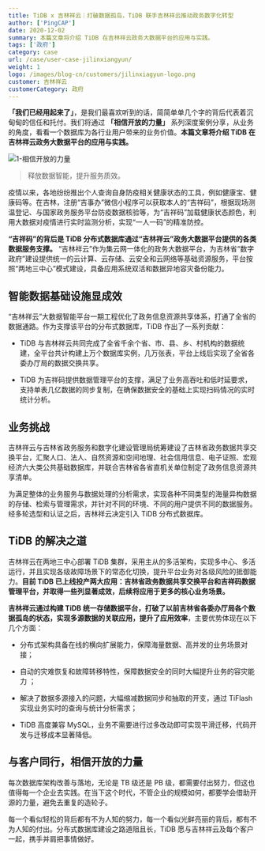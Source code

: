 ```yaml
---
title: TiDB x 吉林祥云｜打破数据孤岛，TiDB 联手吉林祥云推动政务数字化转型
author: ['PingCAP']
date: 2020-12-02
summary: 本篇文章将介绍 TiDB 在吉林祥云政务大数据平台的应用与实践。
tags: ['政府']
category: case
url: /case/user-case-jilinxiangyun/
weight: 1
logo: /images/blog-cn/customers/jilinxiagyun-logo.png
customer: 吉林祥云
customerCategory: 政府
---
```


**「我们已经用起来了」**，是我们最喜欢听到的话，简简单单几个字的背后代表着沉甸甸的信任和托付。我们将通过 **「相信开放的力量」** 系列深度案例分享，从业务的角度，看看一个数据库为各行业用户带来的业务价值。**本篇文章将介绍 TiDB 在吉林祥云政务大数据平台的应用与实践。**

![1-相信开放的力量](media/user-case-jilinxiangyun/1-jilinxiangyun.png)

>释放数据智能，提升服务质效。

疫情以来，各地纷纷推出个人查询自身防疫相关健康状态的工具，例如健康宝、健康码等。在吉林，注册“吉事办”微信小程序可以获取本人的“吉祥码”，根据现场测温登记、与国家政务服务平台防疫数据核验等，为“吉祥码”加载健康状态颜色，利用大数据对疫情进行实时监测分析，实现“一人一码”的精准防控。

**“吉祥码”的背后是 TiDB 分布式数据库通过“吉林祥云”政务大数据平台提供的各类数据服务支撑。** “吉林祥云”作为集云网一体化的政务大数据平台，为吉林省“数字政府”建设提供统一的云计算、云存储、云安全和云网络等基础资源服务，平台按照“两地三中心”模式建设，具备应用系统双活和数据异地容灾备份能力。

## 智能数据基础设施显成效

“吉林祥云”大数据智能平台一期工程优化了政务信息资源共享体系，打通了全省的数据通路。作为支撑该平台的分布式数据库，TiDB 作出了一系列贡献：

- TiDB 与吉林祥云共同完成了全省千余个省、市、县、乡、村机构的数据统建，全平台共计构建上万个数据库实例，几万张表，平台上线后实现了全省各委办厅局的数据交换共享。

- TiDB 为吉祥码提供数据管理平台的支撑，满足了业务高吞吐和低时延要求，支持单表几亿数据的同步复制，在确保数据安全的基础上实现扫码情况的实时统计分析。

## 业务挑战

吉林祥云与吉林省政务服务和数字化建设管理局统筹建设了吉林省政务数据共享交换平台，汇聚人口、法人、自然资源和空间地理、社会信用信息、电子证照、宏观经济六大类公共基础数据库，并联合吉林省各省直机关单位制定了政务信息资源共享清单。

为满足整体的业务服务与数据处理的分析需求，实现各种不同类型的海量异构数据的存储、检索与管理需求，并针对不同的环境、不同的用户提供不同的数据服务。经多轮选型和认证之后，吉林祥云决定引入 TiDB 分布式数据库。

## TiDB 的解决之道

吉林祥云在两地三中心部署 TiDB 集群，采用主从的多活架构，实现多中心、多活运行，并且实现各级故障场景下的常态化切换，提升平台业务对各级风险的抵御能力。**目前 TiDB 已上线投产两大应用：吉林省政务数据共享交换平台和吉祥码数据管理平台，并取得一些列显著成效，后续将应用于更多的核心业务场景。**

**吉林祥云通过构建 TiDB 统一存储数据平台，打破了以前吉林省各委办厅局各个数据孤岛的状态，实现多源数据的关联应用，提升了应用效率**，主要优势体现在以下几个方面：

- 分布式架构具备在线的横向扩展能力，保障海量数据、高并发的业务场景对接；

- 自动的灾难恢复和故障转移特性，保障数据安全的同时大幅提升业务的容灾能力 ；

- 解决了数据多源接入的问题，大幅缩减数据同步和抽取的开支，通过 TiFlash 实现业务实时的查询与统计分析需求；

- TiDB 高度兼容 MySQL，业务不需要进行过多改动即可实现平滑迁移，代码开发与迁移成本显著降低。

## 与客户同行，相信开放的力量

每次数据库架构改善与落地，无论是 TB 级还是 PB 级，都需要付出努力，但这也值得每一个企业去实践。在当下这个时代，不管企业的规模如何，都要学会借助开源的力量，避免去重复的造轮子。

每一个看似轻松的背后都有不为人知的努力，每一个看似光鲜亮丽的背后，都有不为人知的付出。分布式数据库建设之路道阻且长，TiDB 愿与吉林祥云及每个客户一起，携手并肩把事情做好。